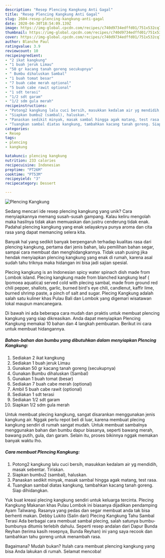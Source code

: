 ```yaml
---
description: "Resep Plencing Kangkung Anti Gagal"
title: "Resep Plencing Kangkung Anti Gagal"
slug: 2604-resep-plencing-kangkung-anti-gagal
date: 2020-04-30T18:54:09.139Z
image: https://img-global.cpcdn.com/recipes/c740d9734edffd01/751x532cq70/plencing-kangkung-foto-resep-utama.jpg
thumbnail: https://img-global.cpcdn.com/recipes/c740d9734edffd01/751x532cq70/plencing-kangkung-foto-resep-utama.jpg
cover: https://img-global.cpcdn.com/recipes/c740d9734edffd01/751x532cq70/plencing-kangkung-foto-resep-utama.jpg
author: Blanche Paul
ratingvalue: 3.9
reviewcount: 10
recipeingredient:
- "2 ikat kangkung"
- "1 buah jeruk Limau"
- "50 gr kacang tanah goreng secukupnya"
- " Bumbu dihaluskan Sambal"
- "1 buah tomat besar"
- "7 buah cabe merah optional"
- "5 buah cabe rawit optional"
- "1 sdt terasi"
- "1/2 sdt garam"
- "1/2 sdm gula merah"
recipeinstructions:
- "Potong2 kangkung lalu cuci bersih, masukkan kedalam air yg mendidih, masak sebentar. Tiriskan."
- "Siapkan bumbu2 (sambal), haluskan."
- "Panaskan sedikit minyak, masak sambal hingga agak matang, test rasa."
- "Tuangkan sambal diatas kangkung, tambahkan kacang tanah goreng. Siap dihidangkan."
categories:
- Resep
tags:
- plencing
- kangkung

katakunci: plencing kangkung 
nutrition: 233 calories
recipecuisine: Indonesian
preptime: "PT26M"
cooktime: "PT53M"
recipeyield: "3"
recipecategory: Dessert

---
```



![Plencing Kangkung](https://img-global.cpcdn.com/recipes/c740d9734edffd01/751x532cq70/plencing-kangkung-foto-resep-utama.jpg)

Sedang mencari ide resep plencing kangkung yang unik? Cara menyiapkannya memang susah-susah gampang. Kalau keliru mengolah maka hasilnya tidak akan memuaskan dan justru cenderung tidak enak. Padahal plencing kangkung yang enak selayaknya punya aroma dan cita rasa yang dapat memancing selera kita.

Banyak hal yang sedikit banyak berpengaruh terhadap kualitas rasa dari plencing kangkung, pertama dari jenis bahan, lalu pemilihan bahan segar, sampai cara membuat dan menghidangkannya. Tidak usah pusing jika hendak menyiapkan plencing kangkung yang enak di rumah, karena asal sudah tahu triknya maka hidangan ini bisa jadi sajian spesial.

Plecing kangkung is an Indonesian spicy water spinach dish made from Lombok island. Plecing kangkung made from blanched kangkung leaf ( Ipomoea aquatica) served cold with plecing sambal, made from ground red chili pepper, shallots, garlic, burned bird&#39;s eye chili, candlenut, kaffir lime, burned shrimp paste, a pinch of salt and sugar. Plecing Kangkung adalah salah satu kuliner khas Pulau Bali dan Lombok yang digemari wisatawan lokal maupun mancanegara.


Di bawah ini ada beberapa cara mudah dan praktis untuk membuat plencing kangkung yang siap dikreasikan. Anda dapat menyiapkan Plencing Kangkung memakai 10 bahan dan 4 langkah pembuatan. Berikut ini cara untuk membuat hidangannya.

<!--inarticleads1-->

##### Bahan-bahan dan bumbu yang dibutuhkan dalam menyiapkan Plencing Kangkung:

1. Sediakan 2 ikat kangkung
1. Sediakan 1 buah jeruk Limau
1. Gunakan 50 gr kacang tanah goreng (secukupnya)
1. Gunakan  Bumbu dihaluskan (Sambal)
1. Gunakan 1 buah tomat (besar)
1. Sediakan 7 buah cabe merah (optional)
1. Ambil 5 buah cabe rawit (optional)
1. Sediakan 1 sdt terasi
1. Sediakan 1/2 sdt garam
1. Siapkan 1/2 sdm gula merah


Untuk membuat plecing kangkung, sangat disarankan menggunakan jenis kangkung air. Nggak perlu repot beli di luar, karena membuat plecing kangkung sendiri di rumah sangat mudah. Untuk membuat sambalnya menggunakan bahan dan bumbu dapur biasanya, seperti bawang merah, bawang putih, gula, dan garam. Selain itu, proses bikinnya nggak memakan banyak waktu lho. 

<!--inarticleads2-->

##### Cara membuat Plencing Kangkung:

1. Potong2 kangkung lalu cuci bersih, masukkan kedalam air yg mendidih, masak sebentar. Tiriskan.
1. Siapkan bumbu2 (sambal), haluskan.
1. Panaskan sedikit minyak, masak sambal hingga agak matang, test rasa.
1. Tuangkan sambal diatas kangkung, tambahkan kacang tanah goreng. Siap dihidangkan.


Yuk buat kreasi plecing kangkung sendiri untuk keluarga tercinta. Plecing Kangkung Makanan khas Pulau Lombok ini biasanya dijadikan pendamping Ayam Taliwang. Rasanya yang pedas dan segar membuat anda tak bisa berhenti makan. Debby Lukito (Salin dari) Plecing Kangkung Tahu Sambal Terasi Ada berbagai cara membuat sambal plecing, salah satunya bumbu-bumbunya ditumis terlebih dahulu. Seperti resep andalan dari Dapur Bunda Reyhan (terima kasih resepnya, Bunda Reyhan) ini yang saya recook dan tambahkan tahu goreng untuk menambah rasa. 

Bagaimana? Mudah bukan? Itulah cara membuat plencing kangkung yang bisa Anda lakukan di rumah. Selamat mencoba!

